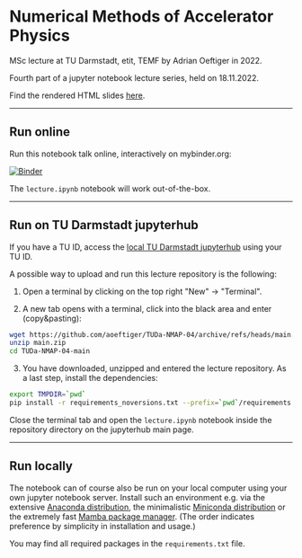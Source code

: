 # Numerical Methods of Accelerator Physics

MSc lecture at TU Darmstadt, etit, TEMF by Adrian Oeftiger in 2022.

Fourth part of a jupyter notebook lecture series, held on 18.11.2022.

Find the rendered HTML slides [here](https://aoeftiger.github.io/TUDa-NMAP-04/).

---

## Run online

Run this notebook talk online, interactively on mybinder.org:

[![Binder](https://mybinder.org/badge_logo.svg)](https://mybinder.org/v2/gh/aoeftiger/TUDa-NMAP-04/v2.0)

The `lecture.ipynb` notebook will work out-of-the-box.

---

## Run on TU Darmstadt jupyterhub

If you have a TU ID, access the [local TU Darmstadt jupyterhub](https://tu-jupyter-i.ca.hrz.tu-darmstadt.de/) using your TU ID.

A possible way to upload and run this lecture repository is the following:

1. Open a terminal by clicking on the top right "New" -> "Terminal".

2. A new tab opens with a terminal, click into the black area and enter (copy&pasting):

``` bash
wget https://github.com/aoeftiger/TUDa-NMAP-04/archive/refs/heads/main.zip
unzip main.zip
cd TUDa-NMAP-04-main
```

3. You have downloaded, unzipped and entered the lecture repository. As a last step, install the dependencies:

``` bash
export TMPDIR=`pwd`
pip install -r requirements_noversions.txt --prefix=`pwd`/requirements
``` 

Close the terminal tab and open the `lecture.ipynb` notebook inside the repository directory on the jupyterhub main page.

---

## Run locally

The notebook can of course also be run on your local computer using your own jupyter notebook server. Install such an environment e.g. via the extensive [Anaconda distribution](https://www.anaconda.com/products/distribution), the minimalistic [Miniconda distribution](https://docs.conda.io/en/main/miniconda.html) or the extremely fast [Mamba package manager](https://mamba.readthedocs.io/en/latest/). (The order indicates preference by simplicity in installation and usage.)

You may find all required packages in the `requirements.txt` file.
